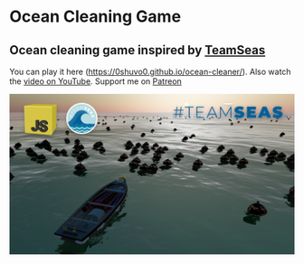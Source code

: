 # Ocean Cleaning Game
## Ocean cleaning game inspired by [TeamSeas](https://teamseas.org/)

You can play it here (https://0shuvo0.github.io/ocean-cleaner/).
Also watch the [video on YouTube](https://youtu.be/JdkHeQojLr0).
Support me on [Patreon](https://www.patreon.com/0shuvo0)

![Game preview](assets/preview.png)
